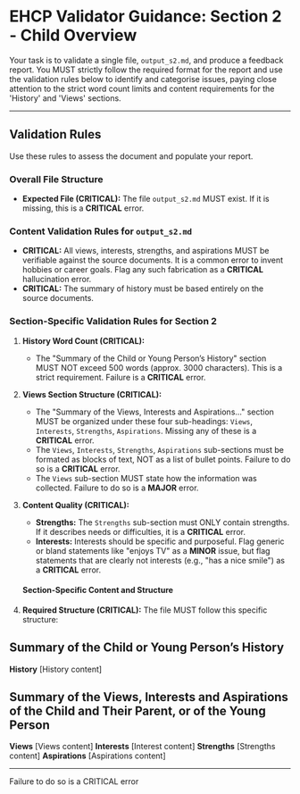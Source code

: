 # EHCP Validator Guidance: Section 2 - Child Overview

Your task is to validate a single file, `output_s2.md`, and produce a feedback report.
You MUST strictly follow the required format for the report and use the validation rules below to identify and categorise issues, paying close attention to the strict word count limits and content requirements for the 'History' and 'Views' sections.

---

## Validation Rules

Use these rules to assess the document and populate your report.

### Overall File Structure

*   **Expected File (CRITICAL):** The file `output_s2.md` MUST exist. If it is missing, this is a **CRITICAL** error.

### Content Validation Rules for `output_s2.md`

*   **CRITICAL:** All views, interests, strengths, and aspirations MUST be verifiable against the source documents. It is a common error to invent hobbies or career goals. Flag any such fabrication as a **CRITICAL** hallucination error.
*   **CRITICAL:** The summary of history must be based entirely on the source documents.


### Section-Specific Validation Rules for Section 2

1.  **History Word Count (CRITICAL):**
    *   The "Summary of the Child or Young Person’s History" section MUST NOT exceed 500 words (approx. 3000 characters). This is a strict requirement. Failure is a **CRITICAL** error.

2.  **Views Section Structure (CRITICAL):**
    *   The "Summary of the Views, Interests and Aspirations..." section MUST be organized under these four sub-headings: `Views`, `Interests`, `Strengths`, `Aspirations`. Missing any of these is a **CRITICAL** error.
    *   The `Views`, `Interests`, `Strengths`, `Aspirations` sub-sections must be formated as blocks of text, NOT as a list of bullet points. Failure to do so is a **CRITICAL** error.
    *   The `Views` sub-section MUST state how the information was collected. Failure to do so is a **MAJOR** error.

3.  **Content Quality (CRITICAL):**
    *   **Strengths:** The `Strengths` sub-section must ONLY contain strengths. If it describes needs or difficulties, it is a **CRITICAL** error.
    *   **Interests:** Interests should be specific and purposeful. Flag generic or bland statements like "enjoys TV" as a **MINOR** issue, but flag statements that are clearly not interests (e.g., "has a nice smile") as a **CRITICAL** error.

    #### Section-Specific Content and Structure
1.  **Required Structure (CRITICAL):** The file MUST follow this specific structure:

## Summary of the Child or Young Person’s History
**History**
[History content]

## Summary of the Views, Interests and Aspirations of the Child and Their Parent, or of the Young Person

**Views**
[Views content]
**Interests**
[Interest content]
**Strengths**
[Strengths content]
**Aspirations**
[Aspirations content]

---
Failure to do so is a CRITICAL error


